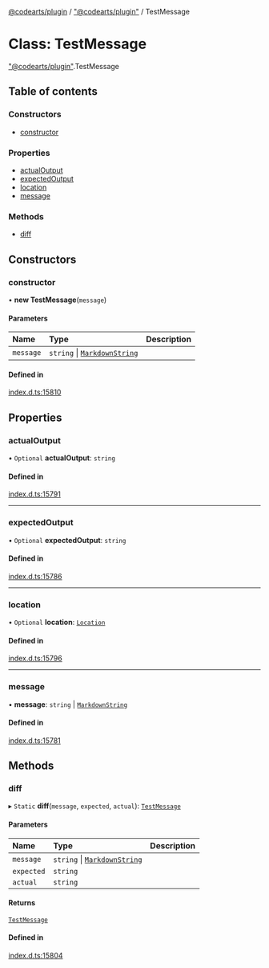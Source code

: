 [@codearts/plugin](../README.md) / ["@codearts/plugin"](../modules/_codearts_plugin_.md) / TestMessage

# Class: TestMessage

["@codearts/plugin"](../modules/_codearts_plugin_.md).TestMessage

## Table of contents

### Constructors

- [constructor](codearts_plugin_.TestMessage.md#constructor)

### Properties

- [actualOutput](codearts_plugin_.TestMessage.md#actualoutput)
- [expectedOutput](codearts_plugin_.TestMessage.md#expectedoutput)
- [location](codearts_plugin_.TestMessage.md#location)
- [message](codearts_plugin_.TestMessage.md#message)

### Methods

- [diff](codearts_plugin_.TestMessage.md#diff)

## Constructors

### constructor

• **new TestMessage**(`message`)

#### Parameters

| Name | Type | Description |
| :------ | :------ | :------ |
| `message` | `string` \| [`MarkdownString`](codearts_plugin_.MarkdownString.md) |  |

#### Defined in

[index.d.ts:15810](https://github.com/huaweicloud/cloudide-plugin-api/blob/03c74e5/index.d.ts#L15810)

## Properties

### actualOutput

• `Optional` **actualOutput**: `string`

#### Defined in

[index.d.ts:15791](https://github.com/huaweicloud/cloudide-plugin-api/blob/03c74e5/index.d.ts#L15791)

___

### expectedOutput

• `Optional` **expectedOutput**: `string`

#### Defined in

[index.d.ts:15786](https://github.com/huaweicloud/cloudide-plugin-api/blob/03c74e5/index.d.ts#L15786)

___

### location

• `Optional` **location**: [`Location`](codearts_plugin_.Location.md)

#### Defined in

[index.d.ts:15796](https://github.com/huaweicloud/cloudide-plugin-api/blob/03c74e5/index.d.ts#L15796)

___

### message

• **message**: `string` \| [`MarkdownString`](codearts_plugin_.MarkdownString.md)

#### Defined in

[index.d.ts:15781](https://github.com/huaweicloud/cloudide-plugin-api/blob/03c74e5/index.d.ts#L15781)

## Methods

### diff

▸ `Static` **diff**(`message`, `expected`, `actual`): [`TestMessage`](codearts_plugin_.TestMessage.md)

#### Parameters

| Name | Type | Description |
| :------ | :------ | :------ |
| `message` | `string` \| [`MarkdownString`](codearts_plugin_.MarkdownString.md) |  |
| `expected` | `string` |  |
| `actual` | `string` |  |

#### Returns

[`TestMessage`](codearts_plugin_.TestMessage.md)

#### Defined in

[index.d.ts:15804](https://github.com/huaweicloud/cloudide-plugin-api/blob/03c74e5/index.d.ts#L15804)
